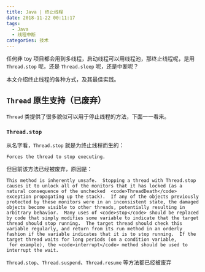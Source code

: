 ```yaml
---
title: Java | 终止线程
date: 2018-11-22 00:11:17
tags:
  - Java
  - 线程中断
categories: 技术
---
```


任何非 toy 项目都会用到多线程，启动线程可以用线程池，那终止线程呢，是用 `Thread.stop` 呢，还是 `Thread.sleep` 呢，还是中断呢？

本文介绍终止线程的各种方式，及其最佳实践。

<!-- more -->

## `Thread` 原生支持（已废弃）

`Thread` 类提供了很多貌似可以用于停止线程的方法，下面一一看来。

### `Thread.stop`

从名字看，`Thread.stop` 就是为终止线程而生的：

```
Forces the thread to stop executing.
```

但目前该方法已经被废弃，原因是：

```
This method is inherently unsafe.  Stopping a thread with Thread.stop causes it to unlock all of the monitors that it has locked (as a natural consequence of the unchecked  <code>ThreadDeath</code> exception propagating up the stack).  If any of the objects previously protected by these monitors were in an inconsistent state, the damaged objects become visible to other threads, potentially resulting in arbitrary behavior.  Many uses of <code>stop</code> should be replaced by code that simply modifies some variable to indicate that the target thread should stop running.  The target thread should check this variable regularly, and return from its run method in an orderly fashion if the variable indicates that it is to stop running.  If the target thread waits for long periods (on a condition variable,
 for example), the <code>interrupt</code> method should be used to interrupt the wait.
```



`Thread.stop`、`Thread.suspend`、`Thread.resume` 等方法都已经被废弃



